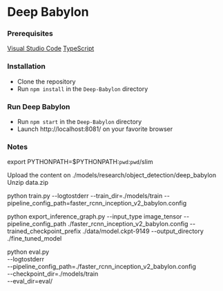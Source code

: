 # Deep Babylon

### Prerequisites

[Visual Studio Code](https://code.visualstudio.com/)
[TypeScript](https://www.npmjs.com/package/typescript)

### Installation

- Clone the repository
- Run `npm install` in the `Deep-Babylon` directory

### Run Deep Babylon

- Run `npm start` in the `Deep-Babylon` directory
- Launch http://localhost:8081/ on your favorite browser

### Notes 

export PYTHONPATH=$PYTHONPATH:`pwd`:`pwd`/slim 

Upload the content on ./models/research/object_detection/deep_babylon
Unzip data.zip

python train.py --logtostderr --train_dir=./models/train --pipeline_config_path=faster_rcnn_inception_v2_babylon.config

python export_inference_graph.py --input_type image_tensor --pipeline_config_path ./faster_rcnn_inception_v2_babylon.config --trained_checkpoint_prefix ./data/model.ckpt-9149 --output_directory ./fine_tuned_model

python eval.py \
    --logtostderr \
    --pipeline_config_path=./faster_rcnn_inception_v2_babylon.config \
    --checkpoint_dir=./models/train \
    --eval_dir=eval/